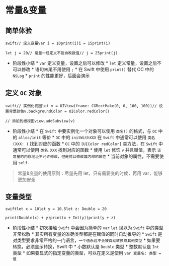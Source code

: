 # 常量&变量

## 简单体验

```
swift// 定义变量var i = 10print(i)i = 15print(i)

let j = 20// 常量一经定义不能自改数值// j = 25print(j)

```

* 阶段性小结 * `var` 定义变量，设置之后可以修改 * `let` 定义常量，设置之后不可以修改 * 语句末尾不用使用 `;` * 在 Swift 中使用 `print()` 替代 OC 中的 `NSLog` * `print` 的性能更好，后面会演示

## 定义 `OC` 对象

```
swift// 实例化视图let v = UIView(frame: CGRectMake(0, 0, 100, 100))// 设置背景颜色v.backgroundColor = UIColor.redColor()

// 添加到根视图view.addSubview(v)
```

* 阶段性小结 * 在 `Swift` 中要实例化一个对象可以使用 `类名()` 的格式，与 `OC` 中的 `alloc/init` 等价 * `OC` 中的 `initWithXXX` 在 `Swift` 中通常可以使用 `类名(XXX: )` 找到对应的函数 * `OC` 中的 `[UIColor redColor]` 类方法，在 `Swift` 中通常可以使用 `类名.XXX` 找到对应的函数 * 使用 `let` 修饰 `v` 并且赋值，表示 `该常量的内存地址不允许修改，但是可以修改其内部的属性` * 当前对象的属性，不需要使用 `self.`

> 常量&变量的使用原则：尽量先用 let，只有需要变的时候，再用 var，能够更加安全

## 变量类型

```
swiftlet x = 10let y = 10.5let z: Double = 20

print(Double(x) + y)print(x + Int(y))print(y + z)
```

* 阶段性小结 * 初次接触 `Swift` 中会因为简单的 `var` `let` 误以为 `Swift` 中的类型非常松散 * 其实所有变量的准确类型都是在赋值的同时自动推导的 * `Swift` 是对类型要求非常严格的一门语言，`一个值永远不会被自动转换成其他类型` * 如果要转换，必须显示转换，Swift 中 * 小数默认是 `Double` 类型 * 整数默认是 `Int` 类型 * 如果要显式的指定变量的类型，可以在定义是使用 `var 变量名: 类型 = 值`
